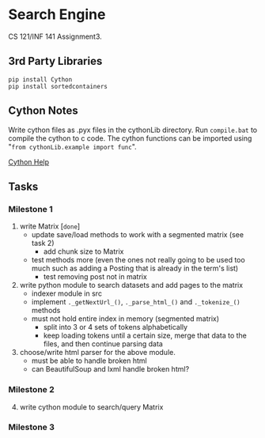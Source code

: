 # Search Engine
CS 121/INF 141 Assignment3.

## 3rd Party Libraries
`pip install Cython` \
`pip install sortedcontainers`

## Cython Notes
Write cython files as .pyx files in the cythonLib directory. Run `compile.bat` to compile the cython to c code. The cython functions can be imported using "`from cythonLib.example import func`".

[Cython Help](https://cython.readthedocs.io/en/latest/src/userguide/language_basics.html)

## Tasks
### Milestone 1

1. write Matrix [`done`]
    - update save/load methods to work with a segmented matrix (see task 2)
        - add chunk size to Matrix
    - test methods more (even the ones not really going to be used too much such as adding a Posting that is already in the term's list)
        - test removing post not in matrix
2. write python module to search datasets and add pages to the matrix
    - indexer module in src
    - implement `._getNextUrl_()`, `._parse_html_()` and `._tokenize_()` methods
    - must not hold entire index in memory (segmented matrix)
        - split into 3 or 4 sets of tokens alphabetically
        - keep loading tokens until a certain size, merge that data to the files, and then continue parsing data
3. choose/write html parser for the above module.
    - must be able to handle broken html
    - can BeautifulSoup and lxml handle broken html?

### Milestone 2

4. write cython module to search/query Matrix

### Milestone 3
